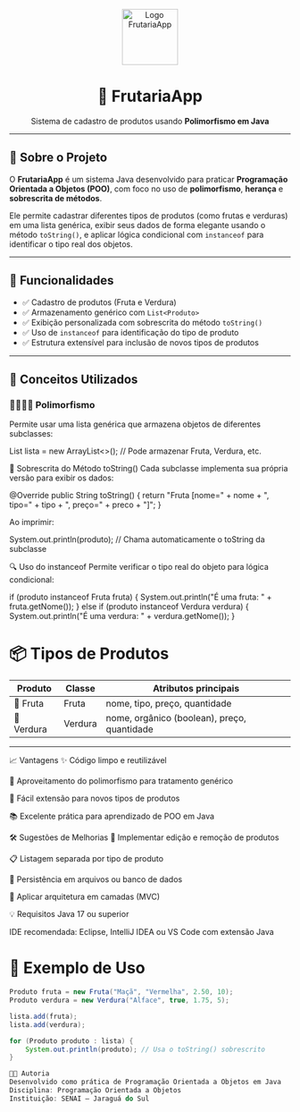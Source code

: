 <p align="center">
  <img src="https://emojipedia-us.s3.amazonaws.com/source/skype/289/red-apple_1f34e.png" width="100" alt="Logo FrutariaApp">
</p>

<h1 align="center">🍎 FrutariaApp</h1>

<p align="center">
  Sistema de cadastro de produtos usando <strong>Polimorfismo em Java</strong>
</p>

---

## 📘 Sobre o Projeto

O **FrutariaApp** é um sistema Java desenvolvido para praticar **Programação Orientada a Objetos (POO)**, com foco no uso de **polimorfismo**, **herança** e **sobrescrita de métodos**.  

Ele permite cadastrar diferentes tipos de produtos (como frutas e verduras) em uma lista genérica, exibir seus dados de forma elegante usando o método `toString()`, e aplicar lógica condicional com `instanceof` para identificar o tipo real dos objetos.

---

## 🚀 Funcionalidades

- ✅ Cadastro de produtos (Fruta e Verdura)
- ✅ Armazenamento genérico com `List<Produto>`
- ✅ Exibição personalizada com sobrescrita do método `toString()`
- ✅ Uso de `instanceof` para identificação do tipo de produto
- ✅ Estrutura extensível para inclusão de novos tipos de produtos

---

## 🧠 Conceitos Utilizados

### 👨‍👩‍👧‍👦 Polimorfismo

Permite usar uma lista genérica que armazena objetos de diferentes subclasses:

List<Produto> lista = new ArrayList<>();
// Pode armazenar Fruta, Verdura, etc.

📝 Sobrescrita do Método toString()
Cada subclasse implementa sua própria versão para exibir os dados:

@Override
public String toString() {
    return "Fruta [nome=" + nome + ", tipo=" + tipo + ", preço=" + preco + "]";
}

Ao imprimir:

System.out.println(produto); // Chama automaticamente o toString da subclasse

🔍 Uso do instanceof
Permite verificar o tipo real do objeto para lógica condicional:

if (produto instanceof Fruta fruta) {
    System.out.println("É uma fruta: " + fruta.getNome());
} else if (produto instanceof Verdura verdura) {
    System.out.println("É uma verdura: " + verdura.getNome());
}

# 📦 Tipos de Produtos

| Produto  | Classe  | Atributos principais                      |
|----------|---------|------------------------------------------|
| 🍎 Fruta   | Fruta   | nome, tipo, preço, quantidade             |
| 🥬 Verdura | Verdura | nome, orgânico (boolean), preço, quantidade |

---

📈 Vantagens
✨ Código limpo e reutilizável

🤖 Aproveitamento do polimorfismo para tratamento genérico

🧩 Fácil extensão para novos tipos de produtos

📚 Excelente prática para aprendizado de POO em Java

🛠️ Sugestões de Melhorias
🔄 Implementar edição e remoção de produtos

📋 Listagem separada por tipo de produto

💾 Persistência em arquivos ou banco de dados

🧱 Aplicar arquitetura em camadas (MVC)

💡 Requisitos
Java 17 ou superior

IDE recomendada: Eclipse, IntelliJ IDEA ou VS Code com extensão Java


# 🧪 Exemplo de Uso

```java
Produto fruta = new Fruta("Maçã", "Vermelha", 2.50, 10);
Produto verdura = new Verdura("Alface", true, 1.75, 5);

lista.add(fruta);
lista.add(verdura);

for (Produto produto : lista) {
    System.out.println(produto); // Usa o toString() sobrescrito
}

🧑‍💻 Autoria
Desenvolvido como prática de Programação Orientada a Objetos em Java
Disciplina: Programação Orientada a Objetos
Instituição: SENAI — Jaraguá do Sul


